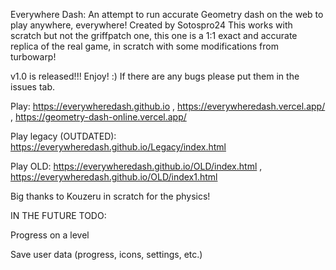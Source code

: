 Everywhere Dash:
An attempt to run accurate Geometry dash on the web to play anywhere, everywhere! Created by Sotospro24
This works with scratch but not the griffpatch one, this one is a 1:1 exact and accurate replica of the real game, in scratch with some modifications from turbowarp!

v1.0 is released!!! Enjoy! :) If there are any bugs please put them in the issues tab.

Play: https://everywheredash.github.io , https://everywheredash.vercel.app/ , https://geometry-dash-online.vercel.app/

Play legacy (OUTDATED): https://everywheredash.github.io/Legacy/index.html

Play OLD: https://everywheredash.github.io/OLD/index.html , https://everywheredash.github.io/OLD/index1.html

Big thanks to Kouzeru in scratch for the physics!


IN THE FUTURE TODO:

Progress on a level

Save user data (progress, icons, settings, etc.)
